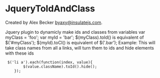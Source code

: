 # JqueryToIdAndClass
Created by Alex Becker byaxy@insulatejs.com.

Jquery plugin to dynamicly make ids and classes from variables 
	 var myClass = 'foo';
	 var myId = 'bar';
     $(myClass).toId() is equivalent of $('#myClass');
     $(myId).toCl() is equivalent of $('.bar');
Example: 
This will take class names from all a links, will turn them to ids and hide elements with these ids    
   
     $('li a').each(function(index, value){    		
     		$(value.className).toId().hide();   
     	});
